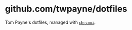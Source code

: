 # github.com/twpayne/dotfiles

Tom Payne's dotfiles, managed with [`chezmoi`](https://github.com/twpayne/chezmoi).
